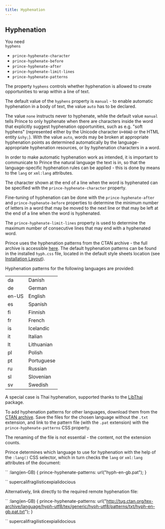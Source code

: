 ```yaml
---
title: Hyphenation
---
```


Hyphenation
-----------

You need  
`hyphens`

-   `prince-hyphenate-character`
-   `prince-hyphenate-before`
-   `prince-hyphenate-after`
-   `prince-hyphenate-limit-lines`
-   `prince-hyphenate-patterns`

The property `hyphens` controls whether hyphenation is allowed to create opportunities to wrap within a line of text.

The default value of the `hyphens` property is `manual` - to enable automatic hyphenation in a body of text, the value `auto` has to be declared.

The value `none` instructs never to hyphenate, while the default value `manual` tells Prince to only hyphenate when there are characters inside the word that explicitly suggest hyphenation opportunities, such as e.g. "soft hyphens" (represented either by the Unicode character `U+00AD` or the HTML entity `&shy;`). With the value `auto`, words may be broken at appropriate hyphenation points as determined automatically by the language-appropriate hyphenation resources, or by hyphenation characters in a word.

In order to make automatic hyphenation work as intended, it is important to communicate to Prince the natural language the text is in, so that the language-specific hyphenation rules can be applied - this is done by means to the `lang` or `xml:lang` attributes.

The character shown at the end of a line when the word is hyphenated can be specified with the `prince-hyphenate-character` property.

Fine-tuning of hyphenation can be done with the `prince-hyphenate-after` and `prince-hyphenate-before` properties to determine the minimum number of letters in a word that may be moved to the next line or that may be left at the end of a line when the word is hyphenated.

The `prince-hyphenate-limit-lines` property is used to determine the maximum number of consecutive lines that may end with a hyphenated word.

Prince uses the hyphenation patterns from the CTAN archive - the full archive is accessible [here](http://tug.ctan.org/tex-archive/language/hyph-utf8/tex/generic/hyph-utf8/patterns/txt/). The default hyphenation patterns can be found in the installed `hyph.css` file, located in the default style sheets location (see [Installation Layout](installation-layout.html#installation-layout)).

Hyphenation patterns for the following languages are provided:

|       |            |
|-------|------------|
| da    | Danish     |
| de    | German     |
| en-US | English    |
| es    | Spanish    |
| fi    | Finnish    |
| fr    | French     |
| is    | Icelandic  |
| it    | Italian    |
| lt    | Lithuanian |
| pl    | Polish     |
| pt    | Portuguese |
| ru    | Russian    |
| sl    | Slovenian  |
| sv    | Swedish    |

A special case is Thai hyphenation, supported thanks to the [LibThai](http://linux.thai.net/projects/libthai) package.

To add hyphenation patterns for other languages, download them from the [CTAN archive](http://tug.ctan.org/tex-archive/language/hyph-utf8/tex/generic/hyph-utf8/patterns/txt/). Save the files for the chosen language without the `.txt` extension, and link to the pattern file (with the `.pat` extension) with the `prince-hyphenate-patterns` CSS property.

The renaming of the file is not essential - the content, not the extension counts.

Prince determines which language to use for hyphenation with the help of the `:lang()` CSS selector, which in turn checks the `lang` or `xml:lang` attributes of the document:

``
    :lang(en-GB) {
        prince-hyphenate-patterns: url("hyph-en-gb.pat");
    }

``
    <span lang="en-GB">supercalifragilisticexpialidocious</span>

Alternatively, link directly to the required remote hyphenation file:

``
    :lang(en-GB) {
        prince-hyphenate-patterns: url("http://tug.ctan.org/tex-archive/language/hyph-utf8/tex/generic/hyph-utf8/patterns/txt/hyph-en-gb.pat.txt");
    }

``
    <span lang="en-GB">supercalifragilisticexpialidocious</span>

